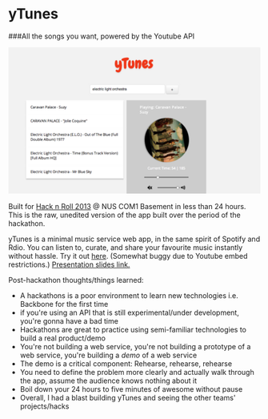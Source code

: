 yTunes
======
###All the songs you want, powered by the Youtube API



![yTunes](screenshot.png)



Built for [Hack n Roll 2013](http://hacknroll.nushackers.org/) @ NUS COM1 Basement in less than 24 hours.
This is the raw, unedited version of the app built over the period of the hackathon.

yTunes is a minimal music service web app, in the same spirit of Spotify and Rdio.
You can listen to, curate, and share your favourite music instantly without hassle.
Try it out [here](http://leventhan.github.com/yTunes). (Somewhat buggy due to Youtube embed restrictions.)
[Presentation slides link.](https://docs.google.com/presentation/d/1F3IIA6KrfRyYsowzsbBO_6YxG4iIvndQ_8pN6T56YZE/edit?usp=sharing)


Post-hackathon thoughts/things learned:
- A hackathons is a poor environment to learn new technologies i.e. Backbone for the first time
- if you're using an API that is still experimental/under development, you're gonna have a bad time
- Hackathons are great to practice using semi-familiar technologies to build a real product/demo
- You're not building a web service, you're not building a prototype of a web service, you're building a *demo* of a web service
- The demo is a critical component: Rehearse, rehearse, rehearse
- You need to define the problem more clearly and actually walk through the app, assume the audience knows nothing about it
- Boil down your 24 hours to five minutes of awesome without pause
- Overall, I had a blast building yTunes and seeing the other teams' projects/hacks 


